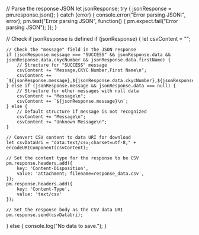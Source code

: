 

// Parse the response JSON
let jsonResponse;
try {
    jsonResponse = pm.response.json();
} catch (error) {
    console.error("Error parsing JSON:", error);
    pm.test("Error parsing JSON", function() {
        pm.expect.fail("Error parsing JSON");
    });
}

// Check if jsonResponse is defined
if (jsonResponse) {
    let csvContent = "";

    // Check the "message" field in the JSON response
    if (jsonResponse.message === "SUCCESS" && jsonResponse.data && jsonResponse.data.ckycNumber && jsonResponse.data.firstName) {
        // Structure for "SUCCESS" message
        csvContent += "Message,CKYC Number,First Name\n";
        csvContent += `${jsonResponse.message},${jsonResponse.data.ckycNumber},${jsonResponse.data.firstName}\n`;
    } else if (jsonResponse.message && jsonResponse.data === null) {
        // Structure for other messages with null data
        csvContent += "Message\n";
        csvContent += `${jsonResponse.message}\n`;
    } else {
        // Default structure if message is not recognized
        csvContent += "Message\n";
        csvContent += "Unknown Message\n";
    }

    // Convert CSV content to data URI for download
    let csvDataUri = "data:text/csv;charset=utf-8," + encodeURIComponent(csvContent);

    // Set the content type for the response to be CSV
    pm.response.headers.add({
        key: 'Content-Disposition',
        value: 'attachment; filename=response_data.csv',
    });
    pm.response.headers.add({
        key: 'Content-Type',
        value: 'text/csv'
    });

    // Set the response body as the CSV data URI
    pm.response.send(csvDataUri);
} else {
    console.log("No data to save.");
}
